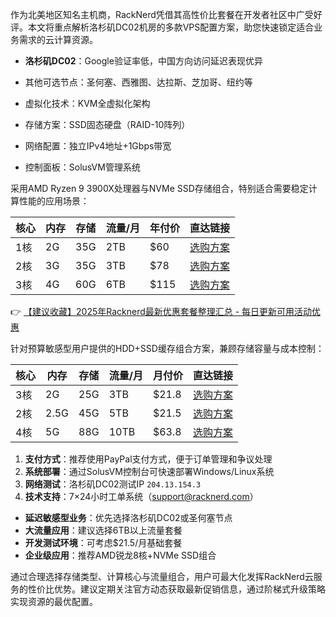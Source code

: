 
作为北美地区知名主机商，RackNerd凭借其高性价比套餐在开发者社区中广受好评。本文将重点解析洛杉矶DC02机房的多款VPS配置方案，助您快速锁定适合业务需求的云计算资源。

- **洛杉矶DC02**：Google验证率低，中国方向访问延迟表现优异
- 其他可选节点：圣何塞、西雅图、达拉斯、芝加哥、纽约等

- 虚拟化技术：KVM全虚拟化架构
- 存储方案：SSD固态硬盘（RAID-10阵列）
- 网络配置：独立IPv4地址+1Gbps带宽
- 控制面板：SolusVM管理系统

采用AMD Ryzen 9 3900X处理器与NVMe SSD存储组合，特别适合需要稳定计算性能的应用场景：

| 核心 | 内存 | 存储 | 流量/月 | 年付价 | 直达链接         |
|------|------|------|---------|--------|------------------|
| 1核  | 2G   | 35G  | 2TB     | $60    | [选购方案](https://bit.ly/Rack_Nerd) |
| 2核  | 3G   | 35G  | 3TB     | $78    | [选购方案](https://bit.ly/Rack_Nerd) |
| 3核  | 4G   | 60G  | 6TB     | $115   | [选购方案](https://bit.ly/Rack_Nerd) |

👉 [【建议收藏】2025年Racknerd最新优惠套餐整理汇总 - 每日更新可用活动优惠](https://bit.ly/Rack_Nerd)

针对预算敏感型用户提供的HDD+SSD缓存组合方案，兼顾存储容量与成本控制：

| 核心 | 内存 | 存储 | 流量/月 | 月付价 | 直达链接         |
|------|------|------|---------|--------|------------------|
| 3核  | 2G   | 25G  | 3TB     | $21.8  | [选购方案](https://bit.ly/Rack_Nerd) |
| 2核  | 2.5G | 45G  | 5TB     | $21.5  | [选购方案](https://bit.ly/Rack_Nerd) |
| 4核  | 5G   | 88G  | 10TB    | $63.8  | [选购方案](https://bit.ly/Rack_Nerd) |

1. **支付方式**：推荐使用PayPal支付方式，便于订单管理和争议处理
2. **系统部署**：通过SolusVM控制台可快速部署Windows/Linux系统
3. **网络测试**：洛杉矶DC02测试IP `204.13.154.3`
4. **技术支持**：7×24小时工单系统（support@racknerd.com）

- **延迟敏感型业务**：优先选择洛杉矶DC02或圣何塞节点
- **大流量应用**：建议选择6TB以上流量套餐
- **开发测试环境**：可考虑$21.5/月基础套餐
- **企业级应用**：推荐AMD锐龙8核+NVMe SSD组合

通过合理选择存储类型、计算核心与流量组合，用户可最大化发挥RackNerd云服务的性价比优势。建议定期关注官方动态获取最新促销信息，通过阶梯式升级策略实现资源的最优配置。
